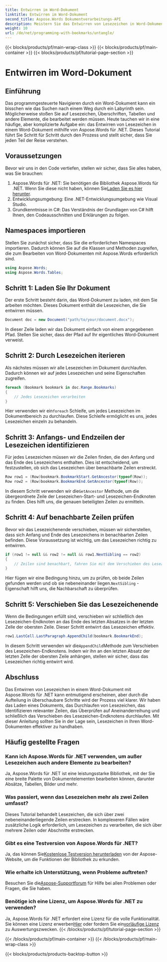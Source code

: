 ```yaml
---
title: Entwirren im Word-Dokument
linktitle: Entwirren im Word-Dokument
second_title: Aspose.Words Dokumentverarbeitungs-API
description: Meistern Sie das Entwirren von Lesezeichen in Word-Dokumenten mit Aspose.Words für .NET mit unserer detaillierten Schritt-für-Schritt-Anleitung. Perfekt für .NET-Entwickler.
weight: 10
url: /de/net/programming-with-bookmarks/untangle/
---
```


{{< blocks/products/pf/main-wrap-class >}}
{{< blocks/products/pf/main-container >}}
{{< blocks/products/pf/tutorial-page-section >}}

# Entwirren im Word-Dokument

## Einführung

Das programmgesteuerte Navigieren durch ein Word-Dokument kann ein bisschen wie das Suchen nach einem Weg durch ein Labyrinth sein. Möglicherweise stoßen Sie auf Lesezeichen, Überschriften, Tabellen und andere Elemente, die bearbeitet werden müssen. Heute tauchen wir in eine häufige, aber komplizierte Aufgabe ein: das Entwirren von Lesezeichen in einem Word-Dokument mithilfe von Aspose.Words für .NET. Dieses Tutorial führt Sie Schritt für Schritt durch den Prozess und stellt sicher, dass Sie jeden Teil der Reise verstehen.

## Voraussetzungen

Bevor wir uns in den Code vertiefen, stellen wir sicher, dass Sie alles haben, was Sie brauchen:

1.  Aspose.Words für .NET: Sie benötigen die Bibliothek Aspose.Words für .NET. Wenn Sie diese nicht haben, können Sie[Laden Sie es hier herunter](https://releases.aspose.com/words/net/).
2. Entwicklungsumgebung: Eine .NET-Entwicklungsumgebung wie Visual Studio.
3. Grundkenntnisse in C#: Das Verständnis der Grundlagen von C# hilft Ihnen, den Codeausschnitten und Erklärungen zu folgen.

## Namespaces importieren

Stellen Sie zunächst sicher, dass Sie die erforderlichen Namespaces importieren. Dadurch können Sie auf die Klassen und Methoden zugreifen, die zum Bearbeiten von Word-Dokumenten mit Aspose.Words erforderlich sind.

```csharp
using Aspose.Words;
using Aspose.Words.Tables;
```

## Schritt 1: Laden Sie Ihr Dokument

Der erste Schritt besteht darin, das Word-Dokument zu laden, mit dem Sie arbeiten möchten. Dieses Dokument enthält die Lesezeichen, die Sie entwirren müssen.

```csharp
Document doc = new Document("path/to/your/document.docx");
```

In dieser Zeile laden wir das Dokument einfach von einem angegebenen Pfad. Stellen Sie sicher, dass der Pfad auf Ihr eigentliches Word-Dokument verweist.

## Schritt 2: Durch Lesezeichen iterieren

Als nächstes müssen wir alle Lesezeichen im Dokument durchlaufen. Dadurch können wir auf jedes Lesezeichen und seine Eigenschaften zugreifen.

```csharp
foreach (Bookmark bookmark in doc.Range.Bookmarks)
{
    // Jedes Lesezeichen verarbeiten
}
```

 Hier verwenden wir ein`foreach` Schleife, um jedes Lesezeichen im Dokumentbereich zu durchlaufen. Diese Schleife ermöglicht es uns, jedes Lesezeichen einzeln zu behandeln.

## Schritt 3: Anfangs- und Endzeilen der Lesezeichen identifizieren

Für jedes Lesezeichen müssen wir die Zeilen finden, die den Anfang und das Ende des Lesezeichens enthalten. Dies ist entscheidend, um festzustellen, ob sich das Lesezeichen über benachbarte Zeilen erstreckt.

```csharp
Row row1 = (Row)bookmark.BookmarkStart.GetAncestor(typeof(Row));
Row row2 = (Row)bookmark.BookmarkEnd.GetAncestor(typeof(Row));
```

 In diesem Schritt verwenden wir die`GetAncestor` Methode, um die übergeordnete Zeile der Lesezeichen-Start- und Lesezeichen-Endknoten zu finden. Dies hilft uns, die genauen beteiligten Zeilen zu ermitteln.

## Schritt 4: Auf benachbarte Zeilen prüfen

Bevor wir das Lesezeichenende verschieben, müssen wir sicherstellen, dass sich Anfang und Ende des Lesezeichens in benachbarten Zeilen befinden. Diese Voraussetzung ist wichtig, um das Lesezeichen richtig zu entwirren.

```csharp
if (row1 != null && row2 != null && row1.NextSibling == row2)
{
    // Zeilen sind benachbart, fahren Sie mit dem Verschieben des Lesezeichenendes fort
}
```

 Hier fügen wir eine Bedingung hinzu, um zu prüfen, ob beide Zeilen gefunden werden und ob sie nebeneinander liegen.`NextSibling` -Eigenschaft hilft uns, die Nachbarschaft zu überprüfen.

## Schritt 5: Verschieben Sie das Lesezeichenende

Wenn die Bedingungen erfüllt sind, verschieben wir schließlich den Lesezeichen-Endknoten an das Ende des letzten Absatzes in der letzten Zelle der obersten Zeile. Dieser Schritt entwirrt das Lesezeichen effektiv.

```csharp
row1.LastCell.LastParagraph.AppendChild(bookmark.BookmarkEnd);
```

 In diesem Schritt verwenden wir die`AppendChild`Methode zum Verschieben des Lesezeichen-Endknotens. Indem wir ihn an den letzten Absatz der letzten Zelle der obersten Zeile anhängen, stellen wir sicher, dass das Lesezeichen richtig entwirrt wird.

## Abschluss

Das Entwirren von Lesezeichen in einem Word-Dokument mit Aspose.Words für .NET kann entmutigend erscheinen, aber durch die Aufteilung in überschaubare Schritte wird der Prozess viel klarer. Wir haben das Laden eines Dokuments, das Durchlaufen von Lesezeichen, das Identifizieren relevanter Zeilen, das Überprüfen auf Aneinanderreihung und schließlich das Verschieben des Lesezeichen-Endknotens durchlaufen. Mit dieser Anleitung sollten Sie in der Lage sein, Lesezeichen in Ihren Word-Dokumenten effektiver zu handhaben.

## Häufig gestellte Fragen

### Kann ich Aspose.Words für .NET verwenden, um außer Lesezeichen auch andere Elemente zu bearbeiten?

Ja, Aspose.Words für .NET ist eine leistungsstarke Bibliothek, mit der Sie eine breite Palette von Dokumentelementen bearbeiten können, darunter Absätze, Tabellen, Bilder und mehr.

### Was passiert, wenn das Lesezeichen mehr als zwei Zeilen umfasst?

Dieses Tutorial behandelt Lesezeichen, die sich über zwei nebeneinanderliegende Zeilen erstrecken. In komplexeren Fällen wäre zusätzliche Logik erforderlich, um Lesezeichen zu verarbeiten, die sich über mehrere Zeilen oder Abschnitte erstrecken.

### Gibt es eine Testversion von Aspose.Words für .NET?

 Ja, das können Sie[Kostenlose Testversion herunterladen](https://releases.aspose.com/) von der Aspose-Website, um die Funktionen der Bibliothek zu erkunden.

### Wie erhalte ich Unterstützung, wenn Probleme auftreten?

 Besuchen Sie die[Aspose-Supportforum](https://forum.aspose.com/c/words/8) für Hilfe bei allen Problemen oder Fragen, die Sie haben.

### Benötige ich eine Lizenz, um Aspose.Words für .NET zu verwenden?

 Ja, Aspose.Words für .NET erfordert eine Lizenz für die volle Funktionalität. Sie können eine Lizenz erwerben[Hier](https://purchase.aspose.com/buy) oder fordern Sie ein[vorläufige Lizenz](https://purchase.aspose.com/temporary-license) zu Auswertungszwecken.
{{< /blocks/products/pf/tutorial-page-section >}}

{{< /blocks/products/pf/main-container >}}
{{< /blocks/products/pf/main-wrap-class >}}

{{< blocks/products/products-backtop-button >}}
